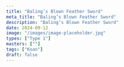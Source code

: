 ```yaml
---
title: "Baling’s Blown Feather Sword"
meta_title: "Baling’s Blown Feather Sword"
description: "Baling’s Blown Feather Sword"
date: 2024-09-12
image: "/images/image-placeholder.jpg"
types: ["Type 1"]
masters: [""]
tags: ["Koan"]
draft: false
---
```


